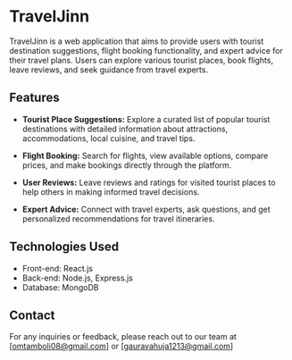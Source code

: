 # TravelJinn

TravelJinn is a web application that aims to provide users with tourist destination suggestions, flight booking functionality, and expert advice for their travel plans. Users can explore various tourist places, book flights, leave reviews, and seek guidance from travel experts.


## Features

- **Tourist Place Suggestions:** Explore a curated list of popular tourist destinations with detailed information about attractions, accommodations, local cuisine, and travel tips.

- **Flight Booking:** Search for flights, view available options, compare prices, and make bookings directly through the platform.

- **User Reviews:** Leave reviews and ratings for visited tourist places to help others in making informed travel decisions.

- **Expert Advice:** Connect with travel experts, ask questions, and get personalized recommendations for travel itineraries.

## Technologies Used

- Front-end: React.js
- Back-end: Node.js, Express.js
- Database: MongoDB

## Contact
For any inquiries or feedback, please reach out to our team at [omtamboli08@gmail.com] or [gauravahuja1213@gmail.com]
